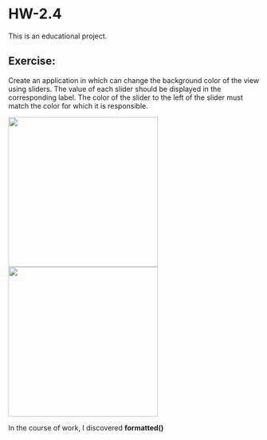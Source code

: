 # HW-2.4

This is an educational project.
## Exercise:
Create an application in which can change the background color of the view using sliders. The value of each slider should be displayed in the corresponding label. The color of the slider to the left of the slider must match the color for which it is responsible.

<img width="300" src="https://user-images.githubusercontent.com/121757460/217052334-120fb785-bc20-452f-b353-e713e5785256.png"> <img width="300" src="https://user-images.githubusercontent.com/121757460/217052344-b387b9ae-5da9-4973-ae3b-9b99a8dc67e8.png">

In the course of work, I discovered **formatted()**
